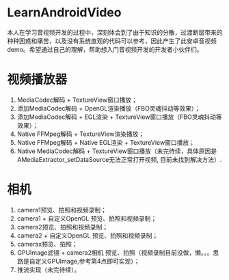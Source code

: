 # LearnAndroidVideo
本人在学习音视频开发的过程中，深刻体会到了由于知识的分散，过渡断层带来的种种困惑和痛苦，以及没有系统直观的代码可以参考，因此产生了此安卓音视频demo。希望通过自己的理解，帮助想入门音视频开发的开发者小伙伴们。


# 视频播放器
  1. MediaCodec解码 + TextureView窗口播放；
  2. 添加MediaCodec解码 + OpenGL渲染播放（FBO灵魂抖动等效果）；
  3. 添加MediaCodec解码 + EGL渲染 + TextureView窗口播放（FBO灵魂抖动等效果）；
  4. Native FFMpeg解码 + TextureView渲染播放；
  5. Native FFMpeg解码 + Native EGL渲染 + TextureView窗口播放；
  6. Native MediaCodec解码 + TextureView窗口播放（未完待续，具体原因是AMediaExtractor_setDataSource无法正常打开视频, 目前未找到解决方法）.


# 相机
  1. camera1预览、拍照和视频录制；
  2. camera1 + 自定义OpenGL 预览、拍照和视频录制；
  3. camera2预览、拍照和视频录制；
  4. camera2 + 自定义OpenGL 预览、拍照和视频录制；
  5. camerax预览、拍照；
  6. GPUImage滤镜 + camera2相机 预览、拍照（视频录制目前没做，懒。。。思路是自定义GPUImage,参考第4点即可实现）；
  7. 推流实现（未完待续）。

